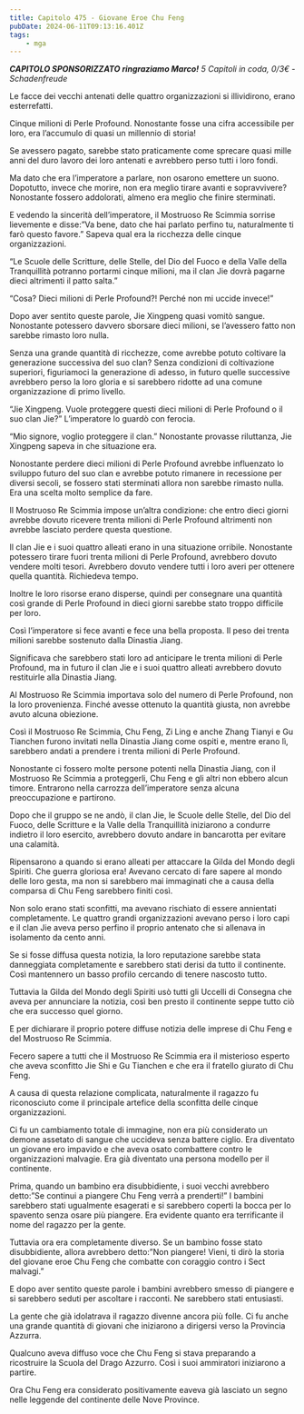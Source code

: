 ```yaml
---
title: Capitolo 475 - Giovane Eroe Chu Feng
pubDate: 2024-06-11T09:13:16.401Z
tags:
    - mga
---
```



<em><strong>CAPITOLO SPONSORIZZATO ringraziamo Marco!</strong>
5 Capitoli in coda, 0/3€</em><em>
-Schadenfreude</em>


Le facce dei vecchi antenati delle quattro organizzazioni si illividirono, erano esterrefatti.


Cinque milioni di Perle Profound. Nonostante fosse una cifra accessibile per loro, era l’accumulo di quasi un millennio di storia!


Se avessero pagato, sarebbe stato praticamente come sprecare quasi mille anni del duro lavoro dei loro antenati e avrebbero perso tutti i loro fondi.


Ma dato che era l’imperatore a parlare, non osarono emettere un suono. Dopotutto, invece che morire, non era meglio tirare avanti e sopravvivere? Nonostante fossero addolorati, almeno era meglio che finire sterminati.


E vedendo la sincerità dell’imperatore, il Mostruoso Re Scimmia sorrise lievemente e disse:”Va bene, dato che hai parlato perfino tu, naturalmente ti farò questo favore.”
Sapeva qual era la ricchezza delle cinque organizzazioni.


“Le Scuole delle Scritture, delle Stelle, del Dio del Fuoco e della Valle della Tranquillità potranno portarmi cinque milioni, ma il clan Jie dovrà pagarne dieci altrimenti il patto salta.”


“Cosa? Dieci milioni di Perle Profound?! Perché non mi uccide invece!”


Dopo aver sentito queste parole, Jie Xingpeng quasi vomitò sangue. Nonostante potessero davvero sborsare dieci milioni, se l’avessero fatto non sarebbe rimasto loro nulla.


Senza una grande quantità di ricchezze, come avrebbe potuto coltivare la generazione successiva del suo clan? Senza condizioni di coltivazione superiori, figuriamoci la generazione di adesso, in futuro quelle successive avrebbero perso la loro gloria e si sarebbero ridotte ad una comune organizzazione di primo livello.


“Jie Xingpeng. Vuole proteggere questi dieci milioni di Perle Profound o il suo clan Jie?” L’imperatore lo guardò con ferocia.


“Mio signore, voglio proteggere il clan.” Nonostante provasse riluttanza, Jie Xingpeng sapeva in che situazione era.


Nonostante perdere dieci milioni di Perle Profound avrebbe influenzato lo sviluppo futuro del suo clan e avrebbe potuto rimanere in recessione per diversi secoli, se fossero stati sterminati allora non sarebbe rimasto nulla. Era una scelta molto semplice da fare.


Il Mostruoso Re Scimmia impose un’altra condizione: che entro dieci giorni avrebbe dovuto ricevere trenta milioni di Perle Profound altrimenti non avrebbe lasciato perdere questa questione.


Il clan Jie e i suoi quattro alleati erano in una situazione orribile. Nonostante potessero tirare fuori trenta milioni di Perle Profound, avrebbero dovuto vendere molti tesori. Avrebbero dovuto vendere tutti i loro averi per ottenere quella quantità. Richiedeva tempo.


Inoltre le loro risorse erano disperse, quindi per consegnare una quantità così grande di Perle Profound in dieci giorni sarebbe stato troppo difficile per loro.


Così l’imperatore si fece avanti e fece una bella proposta. Il peso dei trenta milioni sarebbe sostenuto dalla Dinastia Jiang.


Significava che sarebbero stati loro ad anticipare le trenta milioni di Perle Profound, ma in futuro il clan Jie e i suoi quattro alleati avrebbero dovuto restituirle alla Dinastia Jiang.


Al Mostruoso Re Scimmia importava solo del numero di Perle Profound, non la loro provenienza. Finché avesse ottenuto la quantità giusta, non avrebbe avuto alcuna obiezione.


Così il Mostruoso Re Scimmia, Chu Feng, Zi Ling e anche Zhang Tianyi e Gu Tianchen furono invitati nella Dinastia Jiang come ospiti e, mentre erano lì, sarebbero andati a prendere i trenta milioni di Perle Profound.


Nonostante ci fossero molte persone potenti nella Dinastia Jiang, con il Mostruoso Re Scimmia a proteggerli, Chu Feng e gli altri non ebbero alcun timore. Entrarono nella carrozza dell’imperatore senza alcuna preoccupazione e partirono.


Dopo che il gruppo se ne andò, il clan Jie, le Scuole delle Stelle, del Dio del Fuoco, delle Scritture e la Valle della Tranquillità iniziarono a condurre indietro il loro esercito, avrebbero dovuto andare in bancarotta per evitare una calamità.


Ripensarono a quando si erano alleati per attaccare la Gilda del Mondo degli Spiriti. Che guerra gloriosa era! Avevano cercato di fare sapere al mondo delle loro gesta, ma non si sarebbero mai immaginati che a causa della comparsa di Chu Feng sarebbero finiti così.


Non solo erano stati sconfitti, ma avevano rischiato di essere annientati completamente. Le quattro grandi organizzazioni avevano perso i loro capi e il clan Jie aveva perso perfino il proprio antenato che si allenava in isolamento da cento anni.


Se si fosse diffusa questa notizia, la loro reputazione sarebbe stata danneggiata completamente e sarebbero stati derisi da tutto il continente. Così mantennero un basso profilo cercando di tenere nascosto tutto.


Tuttavia la Gilda del Mondo degli Spiriti usò tutti gli Uccelli di Consegna che aveva per annunciare la notizia, così ben presto il continente seppe tutto ciò che era successo quel giorno.


E per dichiarare il proprio potere diffuse notizia delle imprese di Chu Feng e del Mostruoso Re Scimmia.


Fecero sapere a tutti che il Mostruoso Re Scimmia era il misterioso esperto che aveva sconfitto Jie Shi e Gu Tianchen e che era il fratello giurato di Chu Feng.


A causa di questa relazione complicata, naturalmente il ragazzo fu riconosciuto come il principale artefice della sconfitta delle cinque organizzazioni.


Ci fu un cambiamento totale di immagine, non era più considerato un demone assetato di sangue che uccideva senza battere ciglio. Era diventato un giovane ero impavido e che aveva osato combattere contro le organizzazioni malvagie. Era già diventato una persona modello per il continente.


Prima, quando un bambino era disubbidiente, i suoi vecchi avrebbero detto:”Se continui a piangere Chu Feng verrà a prenderti!” I bambini sarebbero stati ugualmente esagerati e si sarebbero coperti la bocca per lo spavento senza osare più piangere. Era evidente quanto era terrificante il nome del ragazzo per la gente.


Tuttavia ora era completamente diverso. Se un bambino fosse stato disubbidiente, allora avrebbero detto:”Non piangere! Vieni, ti dirò la storia del giovane eroe Chu Feng che combatte con coraggio contro i Sect malvagi.”


E dopo aver sentito queste parole i bambini avrebbero smesso di piangere e si sarebbero seduti per ascoltare i racconti. Ne sarebbero stati entusiasti.


La gente che già idolatrava il ragazzo divenne ancora più folle. Ci fu anche una grande quantità di giovani che iniziarono a dirigersi verso la Provincia Azzurra.


Qualcuno aveva diffuso voce che Chu Feng si stava preparando a ricostruire la Scuola del Drago Azzurro. Così i suoi ammiratori iniziarono a partire.


Ora Chu Feng era considerato positivamente eaveva già lasciato un segno nelle leggende del continente delle Nove Province.
                                


                                



